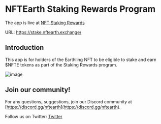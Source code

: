 # NFTEarth Staking Rewards Program

The app is live at [NFT Staking Rewards](https://stake.nftearth.exchange/)


URL: https://stake.nftearth.exchange/

## Introduction

This app is for holders of the Earthling NFT to be eligible to stake and earn $NFTE tokens as part of the Staking Rewards program. 

![image](https://github.com/NFTEarth/nftearth-nft-staking/assets/29180454/c04a7cd3-7158-482e-a860-d2cd83a46fb0)



## Join our community!

For any questions, suggestions, join our Discord community at [https://discord.gg/nftearth](https://discord.gg/nftearth).

Follow us on Twitter: [Twitter](https:/twitter.com/NFTEarth_L2)
